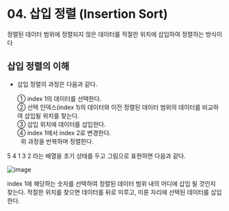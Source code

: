 # 04. 삽입 정렬 (Insertion Sort)
정렬된 데이터 범위에 정렬되지 않은 데이터를 적절한 위치에 삽입하여 정렬하는 방식이다

## 삽입 정렬의 이해
- 삽입 정렬의 과정은 다음과 같다.
 
   ① index 1의 데이터를 선택한다.<br>
   ② 선택 인덱스(index 1)의 데이터와 이전 정렬된 데이터 범위의 데이터를 비교하여 삽입될 위치를 찾는다.<br>
   ③ 삽입 위치에 데이터를 삽입한다.<br>
   ④ index 1에서 index 2로 변경한다.<br>
 
위 과정을 반복하며 정렬한다.

5 4 1 3 2 라는 배열을 초기 상태를 두고 그림으로 표현하면 다음과 같다.

![image](https://github.com/2023-12-JAVA-DEVELOPER-149/01.JAVA_FUNDMENTAL_PRACTICE/assets/75401545/d48082da-adfe-4525-9759-c005bcea40f3)


index 1에 해당하는 숫자를 선택하여 정렬된 데이터 범위 내의 어디에 삽입 될 것인지 찾는다.
적절한 위치를 찾으면 데이터를 뒤로 미루고, 미룬 자리에 선택된 데이터를 삽입한다.


